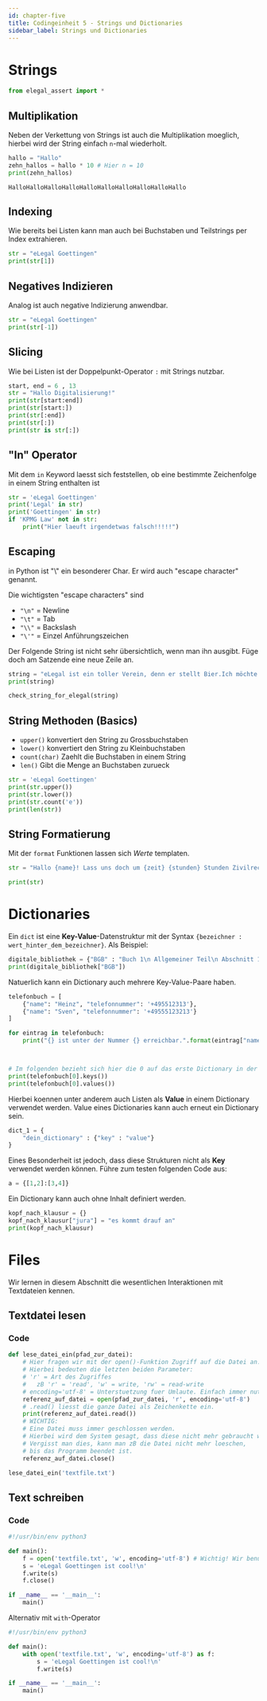 ```yaml
---
id: chapter-five
title: Codingeinheit 5 - Strings und Dictionaries
sidebar_label: Strings und Dictionaries
---
```


# Strings

```python
from elegal_assert import *
```

## Multiplikation

Neben der Verkettung von Strings ist auch die Multiplikation moeglich, hierbei wird der String einfach `n`-mal wiederholt.

```python
hallo = "Hallo"
zehn_hallos = hallo * 10 # Hier n = 10
print(zehn_hallos)
```

    HalloHalloHalloHalloHalloHalloHalloHalloHalloHallo

## Indexing

Wie bereits bei Listen kann man auch bei Buchstaben und Teilstrings per Index extrahieren.

```python
str = "eLegal Goettingen"
print(str[1])
```

## Negatives Indizieren

Analog ist auch negative Indizierung anwendbar.

```python
str = "eLegal Goettingen"
print(str[-1])
```

## Slicing

Wie bei Listen ist der Doppelpunkt-Operator `:` mit Strings nutzbar.

```python
start, end = 6 , 13
str = "Hallo Digitalisierung!"
print(str[start:end])
print(str[start:])
print(str[:end])
print(str[:])
print(str is str[:])
```

## "In" Operator

Mit dem `in` Keyword laesst sich feststellen, ob eine bestimmte Zeichenfolge in einem String enthalten ist

```python
str = 'eLegal Goettingen'
print('Legal' in str)
print('Goettingen' in str)
if 'KPMG Law' not in str:
    print("Hier laeuft irgendetwas falsch!!!!!")
```

## Escaping

in Python ist "\\" ein besonderer Char. Er wird auch "escape character" genannt.

Die wichtigsten "escape characters" sind

- `"\n"` = Newline
- `"\t"` = Tab
- `"\\"` = Backslash
- `"\'"` = Einzel Anführungszeichen

Der Folgende String ist nicht sehr übersichtlich, wenn man ihn ausgibt. Füge doch am Satzende eine neue Zeile an.

```python
string = "eLegal ist ein toller Verein, denn er stellt Bier.Ich möchte nicht in dieser Zeile stehen."
print(string)

check_string_for_elegal(string)
```

## String Methoden (Basics)

- `upper()` konvertiert den String zu Grossbuchstaben
- `lower()` konvertiert den String zu Kleinbuchstaben
- `count(char)` Zaehlt die Buchstaben in einem String
- `len()` Gibt die Menge an Buchstaben zurueck

```python
str = 'eLegal Goettingen'
print(str.upper())
print(str.lower())
print(str.count('e'))
print(len(str))
```

## String Formatierung

Mit der `format` Funktionen lassen sich _Werte_ templaten.

```python
str = "Hallo {name}! Lass uns doch um {zeit} {stunden} Stunden Zivilrecht lernen.".format(name='Justus', zeit='09:00', stunden=16)

print(str)
```

# Dictionaries

Ein `dict` ist eine **Key-Value**-Datenstruktur mit der Syntax `{bezeichner : wert_hinter_dem_bezeichner}`.
Als Beispiel:

```python
digitale_bibliothek = {"BGB" : "Buch 1\n Allgemeiner Teil\n Abschnitt 1 ..."}
print(digitale_bibliothek["BGB"])
```

Natuerlich kann ein Dictionary auch mehrere Key-Value-Paare haben.

```python
telefonbuch = [
    {"name": "Heinz", "telefonnummer": '+495512313'},
    {"name": "Sven", "telefonnummer": '+49555123213'}
]

for eintrag in telefonbuch:
    print("{} ist unter der Nummer {} erreichbar.".format(eintrag["name"], eintrag['telefonnummer']))



# Im folgenden bezieht sich hier die 0 auf das erste Dictionary in der Telefonbuchliste.
print(telefonbuch[0].keys())
print(telefonbuch[0].values())
```

Hierbei koennen unter anderem auch Listen als **Value** in einem Dictionary verwendet werden. Value eines Dictionaries kann auch erneut ein Dictionary sein.

```python
dict_1 = {
    "dein_dictionary" : {"key" : "value"}
}
```

Eines Besonderheit ist jedoch, dass diese Strukturen nicht als **Key** verwendet werden können.
Führe zum testen folgenden Code aus:

```python
a = {[1,2]:[3,4]}
```

Ein Dictionary kann auch ohne Inhalt definiert werden.

```python
kopf_nach_klausur = {}
kopf_nach_klausur["jura"] = "es kommt drauf an"
print(kopf_nach_klausur)
```

# Files

Wir lernen in diesem Abschnitt die wesentlichen Interaktionen mit Textdateien kennen.

## Textdatei lesen

### Code

```python
def lese_datei_ein(pfad_zur_datei):
    # Hier fragen wir mit der open()-Funktion Zugriff auf die Datei an.
    # Hierbei bedeuten die letzten beiden Parameter:
    # 'r' = Art des Zugriffes
    #   zB 'r' = 'read', 'w' = write, 'rw' = read-write
    # encoding='utf-8' = Unterstuetzung fuer Umlaute. Einfach immer nutzen
    referenz_auf_datei = open(pfad_zur_datei, 'r', encoding='utf-8')
    # .read() liesst die ganze Datei als Zeichenkette ein.
    print(referenz_auf_datei.read())
    # WICHTIG:
    # Eine Datei muss immer geschlossen werden.
    # Hierbei wird dem System gesagt, dass diese nicht mehr gebraucht wird.
    # Vergisst man dies, kann man zB die Datei nicht mehr loeschen,
    # bis das Programm beendet ist.
    referenz_auf_datei.close()

lese_datei_ein('textfile.txt')
```

## Text schreiben

### Code

```python
#!/usr/bin/env python3

def main():
    f = open('textfile.txt', 'w', encoding='utf-8') # Wichtig! Wir benutzen hier den Schreibmodus 'w'.
    s = 'eLegal Goettingen ist cool!\n'
    f.write(s)
    f.close()

if __name__ == '__main__':
    main()
```

Alternativ mit `with`-Operator

```python
#!/usr/bin/env python3

def main():
    with open('textfile.txt', 'w', encoding='utf-8') as f:
        s = 'eLegal Goettingen ist cool!\n'
        f.write(s)

if __name__ == '__main__':
    main()
```

